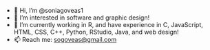 - 👋 Hi, I’m @soniagoveas1
- 👀 I’m interested in software and graphic design!
- 🌱 I’m currently working in R, and have experience in C, JavaScript, HTML, CSS, C++, Python, RStudio, Java, and web design!
- 📫 Reach me: sogoveas@gmail.com

